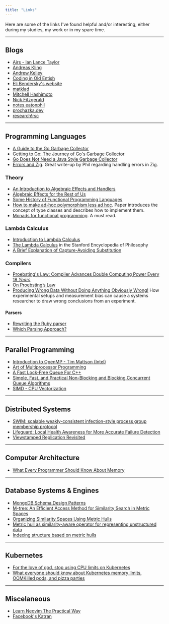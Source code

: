 ```yaml
---
title: "Links"
---
```


Here are some of the links I've found helpful and/or interesting,
either during my studies, my work or in my spare time.

---

## Blogs

* [Airs - Ian Lance Taylor](https://www.airs.com/blog/)
* [Andreas Kling](https://awesomekling.github.io)
* [Andrew Kelley](https://andrewkelley.me)
* [Coding in Old Entish](https://chandlerc.blog)
* [Eli Bendersky's website](https://eli.thegreenplace.net)
* [matklad](https://matklad.github.io)
* [Mitchell Hashimoto](https://mitchellh.com)
* [Nick Fitzgerald](https://fitzgeraldnick.com)
* [notes.eatonphil](https://notes.eatonphil.com)
* [prochazka.dev](https://prochazka.dev)
* [research!rsc](https://research.swtch.com)

---

## Programming Languages

* [A Guide to the Go Garbage Collector](https://tip.golang.org/doc/gc-guide)
* [Getting to Go: The Journey of Go's Garbage Collector](https://go.dev/blog/ismmkeynote)
* [Go Does Not Need a Java Style Garbage Collector](https://itnext.io/go-does-not-need-a-java-style-gc-ac99b8d26c60)
* [Errors and Zig](https://notes.eatonphil.com/errors-and-zig.html). Great write-up by Phil regarding
  handling errors in Zig.

### Theory

* [An Introduction to Algebraic Effects and Handlers](https://pdf.sciencedirectassets.com/272990/1-s2.0-S1571066115X00107/1-s2.0-S1571066115000705/main.pdf?X-Amz-Security-Token=IQoJb3JpZ2luX2VjEGMaCXVzLWVhc3QtMSJIMEYCIQDzkUTCA5xERGO6LKuhkI0lsiHjIsULj5%2FbvSd3zfN2YAIhAMScmM9oNyGSa5DzRPuIcmR6RDbYu3P%2FGI1smbsrrMolKtUECKz%2F%2F%2F%2F%2F%2F%2F%2F%2F%2FwEQBRoMMDU5MDAzNTQ2ODY1IgzcetYeMB0Iu%2BsWV7UqqQQHNr07o8xqUvXMIGjjfCRsqunGYcwBf4J0Hvte9HHcyxRWR%2FqRxjILBXB22sbUBhYbWL2tg31UZbjmgMV84YFaGK4%2B%2FUePS1AISoAfewCGsHnloP8qHXWXAGZ8m4i6ll6eCdcPW4j5CuURr3Ud6L3EQXY%2B%2BtryjVDUJlcF6rvmE1D9hIpJO12y2BXYvIV0s8oum9NwezChJoP1S%2Fr4JbHjT4Z3lqYTRIX%2BCHQlE%2BjkvndDL7XysWMNmAd3cay3TCL%2F81gI18vhQl72wA6DVIGlGywIub53YA3oHzMiqmZ57nF%2Fo7Oima9o0VEg78LsBXmhbhsrL2smNY%2B6btDoDsuSypec%2FsmZ9gScE1zX9qi2Szgk87FT2FDDRY4%2FLCn6P%2F8OKz0X6rZRBzMrrx44gyyO%2BxgH5WiU4l4ZDzVofVH9v%2BCFOXqVhVh7RSTEkqKQ5FxGIHuWVK%2BPVVMA7K4oylhsqwMHVdkV3RdWWKM%2FkomXgyEWrbEK38beyBEzgpTKXJ77oRrBwb%2BgyAV3Gn1CJj6JhLwNzbgQlgcD639jYSSNmbeYpXh9Owfgln0aSQ2Tt%2BCJ1BsbD0r3UBU%2F256RNF3VtoZNad%2FqG8bnFhJDNL2zOMh3DtQUgCWCDki6rJloVnFHWZg8ls5v3RhKCO3K9iguxcv1VInp0DIM0WfkvDaOIvzw3si1Oewx4KusZwVoY2R4%2BZBFIfe%2BDbNe8hEvH2jE325MlSvFyekqMJyxx50GOqgB5ossLCnbswgMnwaB3nGo4f%2FU1x%2BpzIKpgSgZTcGiQzNmDd0X4uTxsuiNcoZfsiWZ2gaDa%2Fn1KphLI63zVt%2FuYariDY2sHT2CbzgPBaX26Egv5QgzQsUUNPQ%2FBAzjXPFYFU6%2FLjXmWV8jy0zD81zVS8LTbuDfD5AqhtxUL2tt3b57AcmFZpeH6z6UrJeObyhA3KwStB2dr8%2BOfXzv3P5QsFbDNq66hWpA&X-Amz-Algorithm=AWS4-HMAC-SHA256&X-Amz-Date=20230101T200219Z&X-Amz-SignedHeaders=host&X-Amz-Expires=300&X-Amz-Credential=ASIAQ3PHCVTYQFH45XFO%2F20230101%2Fus-east-1%2Fs3%2Faws4_request&X-Amz-Signature=7e76c34625b70d382c9f882c06662dd0da8c694be7ef41af2a5577ec88c442ba&hash=777871fa62e9fd3bfa66dcc9cbb51369fced4e56491df88ed705245f3193c2ff&host=68042c943591013ac2b2430a89b270f6af2c76d8dfd086a07176afe7c76c2c61&pii=S1571066115000705&tid=spdf-c33e77d2-2cfe-4433-8c9c-bf4522a8790a&sid=52e9d4cd1101474fd86adfb45ead245ad2aagxrqb&type=client&ua=4d5e50020700515157005e&rr=782dda135b94b32d)
* [Algebraic Effects for the Rest of Us](https://overreacted.io/algebraic-effects-for-the-rest-of-us/)
* [Some History of Functional Programming Languages](https://www.cs.kent.ac.uk/people/staff/dat/tfp12/tfp12.pdf)
* [How to make ad-hoc polymorphism less ad hoc](https://dl.acm.org/doi/pdf/10.1145/75277.75283). Paper introduces
  the concept of type classes and describes how to implement them.
* [Monads for functional programming](https://homepages.inf.ed.ac.uk/wadler/papers/marktoberdorf/baastad.pdf). A must read.

### Lambda Calculus

* [Introduction to Lambda Calculus](https://www.cse.chalmers.se/research/group/logic/TypesSS05/Extra/geuvers.pdf)
* [The Lambda Calculus](https://plato.stanford.edu/entries/lambda-calculus/) in the Stanford Encyclopedia of Philosophy
* [A Brief Explanation of Capture-Avoiding Substitution](https://yangdanny97.github.io/blog/2019/05/25/capture-avoiding-substitution)

### Compilers

* [Proebsting's Law: Compiler Advances Double Computing Power Every 18 *Years*](https://proebsting.cs.arizona.edu/law.html)
* [On Proebsting’s Law](https://citeseerx.ist.psu.edu/viewdoc/download?doi=10.1.1.29.434&rep=rep1&type=pdf)
* [Producing Wrong Data Without Doing Anything Obviously Wrong!](https://users.cs.northwestern.edu/~robby/courses/322-2013-spring/mytkowicz-wrong-data.pdf)
  How experimental setups and measurement bias can cause a systems researcher to draw wrong conclusions from an experiment.

#### Parsers

* [Rewriting the Ruby parser](https://railsatscale.com/2023-06-12-rewriting-the-ruby-parser/)
* [Which Parsing Approach?](https://tratt.net/laurie/blog/2020/which_parsing_approach.html)

---

## Parallel Programming

* [Introduction to OpenMP - Tim Mattson (Intel)](https://www.youtube.com/playlist?list=PLLX-Q6B8xqZ8n8bwjGdzBJ25X2utwnoEG)
* [Art of Multiprocessor Programming](http://cs.ipm.ac.ir/asoc2016/Resources/Theartofmulticore.pdf)
* [A Fast Lock-Free Queue For C++](https://moodycamel.com/blog/2013/a-fast-lock-free-queue-for-c++.htm)
* [Simple, Fast, and Practical Non-Blocking and Blocking Concurrent Queue Algorithms](https://www.cs.rochester.edu/u/scott/papers/1996_PODC_queues.pdf)
* [SIMD - CPU Vectorization](http://const.me/articles/simd/simd.pdf)

---

## Distributed Systems

* [SWIM: scalable weakly-consistent infection-style process group membership protocol](https://ieeexplore.ieee.org/document/1028914)
* [Lifeguard: Local Health Awareness for More Accurate Failure Detection](https://arxiv.org/abs/1707.00788)
* [Viewstamped Replication Revisited](https://pmg.csail.mit.edu/papers/vr-revisited.pdf)

---

## Computer Architecture

* [What Every Programmer Should Know About Memory](https://people.freebsd.org/~lstewart/articles/cpumemory.pdf)

---

## Database Systems & Engines

* [MongoDB Schema Design Patterns](https://www.mongodb.com/blog/post/building-with-patterns-a-summary)
* [M-tree: An Efficient Access Method for Similarity Search in Metric Spaces](https://dl.acm.org/doi/10.5555/645923.671005)
* [Organizing Similarity Spaces Using Metric Hulls](https://link.springer.com/chapter/10.1007/978-3-030-89657-7_1)
* [Metric hull as similarity-aware operator for representing unstructured data](https://www.sciencedirect.com/science/article/pii/S0167865521001914)
* [Indexing structure based on metric hulls](https://is.muni.cz/th/jk21s/?lang=en)

---

## Kubernetes

* [For the love of god, stop using CPU limits on Kubernetes](https://home.robusta.dev/blog/stop-using-cpu-limits/)
* [What everyone should know about Kubernetes memory limits, OOMKilled pods, and pizza parties](https://home.robusta.dev/blog/kubernetes-memory-limit/)

---

## Miscelaneous

* [Learn Neovim The Practical Way](https://alpha2phi.medium.com/learn-neovim-the-practical-way-8818fcf4830f)
* [Facebook's Katran](https://engineering.fb.com/2018/05/22/open-source/open-sourcing-katran-a-scalable-network-load-balancer/)

